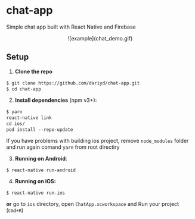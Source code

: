 # chat-app

Simple chat app built with React Native and Firebase

<p align="center">
![example](chat_demo.gif)
</p>

## Setup

1. **Clone the repo**

  ```
  $ git clone https://github.com/dariyd/chat-app.git
  $ cd chat-app
  ```
2. **Install dependencies** (npm v3+):

  ```
  $ yarn
  react-native link
  cd ios/
  pod install --repo-update

  ```
  If you have problems with building ios project, remove `node_modules` folder and run again comand `yarn` from root directiry
  
3. **Running on Android**:

  ```
  $ react-native run-android
  ```

4. **Running on iOS:**

  ```
  $ react-native run-ios
  ```
**or**
go to `ios` directory, open `ChatApp.xcworkspace` and Run your project (`Cmd+R`)